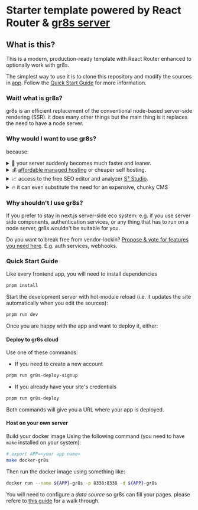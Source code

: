 # Starter template powered by React Router & [gr8s server](https://github.com/codomatech/gr8s-server/)


## What is this?

This is a modern, production-ready template with React Router enhanced to optionally work with gr8s.

The simplest way to use it is to clone this repository and modify the sources in [app](./app). Follow the [Quick Start Guide](#quick-start-guide) for more information.

### **Wait! what is gr8s?**

gr8s is an efficient replacement of the conventional node-based server-side rendering (SSR).
it does many other things but the main thing is it replaces the need to have a node server.

### **Why would I want to use gr8s?**

because:

<details>

<summary>
🚀 your server suddenly becomes much faster and leaner.
</summary>

![apache benchmarks](./docs/images/node-gr8s-ab.png)

![docker stats](./docs/images/node-gr8s-docker-stats.png)

</details>

<details>
<summary>
💰 <a href="https://gr8s-server.codoma.tech/#offer">affordable managed hosting</a> or cheaper self hosting.
</summary>
</details>

<details>

<summary>📈 access to the free SEO editor and analyzer <a href="https://s3.app.codoma.tech/">S³ Studio</a>.</summary>

![s3 studio](./docs/images/gr8s-s3.png)

</details>

<details>

<summary> 🔥 it can even substitute the need for an expensive, chunky CMS</summary>

Currently you can write HTML code to be displayed for each page. This could cover your
needs (depending on your use case).

Also: a visual page builder is planned, [vote for the feature here](https://github.com/codomatech/gr8s-server/discussions/1).

</details>



### Why shouldn't I use gr8s?

If you prefer to stay in next.js server-side eco system: e.g. if you use server side components,
authentication services, or any thing that has to run on a node server, gr8s wouldn't be suitable for you.

Do you want to break free from vendor-lockin?
[Propose & vote for features you need here](https://github.com/codomatech/gr8s-server/discussions/1). E.g. auth services, webhooks.



<a name="quick-start-guide"></a>

### Quick Start Guide

Like every frontend app, you will need to install dependencies

```bash
pnpm install
```

Start the development server with hot-module reload (i.e. it updates the site automatically when you edit the sources):

```bash
pnpm run dev
```

Once you are happy with the app and want to deploy it, either:

#### Deploy to gr8s cloud

Use one of these commands:

- If you need to create a new account

```bash
pnpm run gr8s-deploy-signup
```

- If you already have your site's credentials

```bash
pnpm run gr8s-deploy
```

Both commands will give you a URL where your app is deployed.


#### Host on your own server

Build your docker image Using the following command (you need to have `make` installed on your system):


```bash
# export APP=<your app name>
make docker-gr8s
```

Then run the docker image using something like:

```bash
docker run --name ${APP}-gr8s -p 8338:8338 -d ${APP}-gr8s
```

You will need to configure a *data source* so gr8s can fill your pages.
please refere to [this  guide](https://github.com/codomatech/gr8s-server/blob/main/docs/walkthrough-s3.md)
for a walk through.
